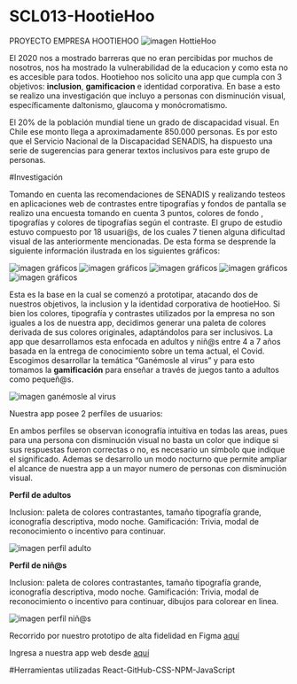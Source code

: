 # SCL013-HootieHoo
PROYECTO EMPRESA HOOTIEHOO
![imagen HottieHoo](http://imgfz.com/i/53V4rMv.png)

El 2020 nos a mostrado barreras que no eran percibidas por muchos de nosotros, nos ha mostrado la vulnerabilidad de la educacion y como esta no es accesible para todos. Hootiehoo nos solicito una app que cumpla con 3 objetivos:
**inclusion**, **gamificacion** e identidad corporativa. En base a esto se realizo una investigación que incluyo a personas con disminución visual, específicamente daltonismo, glaucoma y monócromatismo.

El 20% de la población mundial tiene un grado de discapacidad visual. En Chile ese monto llega a aproximadamente 850.000 personas. Es por esto que el Servicio Nacional de la Discapacidad SENADIS, ha dispuesto una serie de sugerencias para generar textos inclusivos para este grupo de personas. 

#Investigación 

Tomando en cuenta las recomendaciones de SENADIS y realizando testeos en aplicaciones web de contrastes entre tipografías y fondos de pantalla se realizo una encuesta tomando en cuenta 3 puntos, colores de fondo , tipografías y colores de tipografías según el contraste.
El grupo de estudio estuvo compuesto por 18 usuari@s, de los cuales 7 tienen alguna dificultad visual de las anteriormente mencionadas. De esta forma se desprende la siguiente información ilustrada en los siguientes gráficos:

![imagen gráficos](http://imgfz.com/i/IlmckTr.png)
![imagen gráficos](http://imgfz.com/i/tvyb2RO.png)
![imagen gráficos](http://imgfz.com/i/vQC1JMa.png)
![imagen gráficos](http://imgfz.com/i/rSNGqj5.png)
![imagen gráficos](http://imgfz.com/i/d10cKuj.png)

Esta es la base en la cual se comenzó a prototipar, atacando dos de nuestros objetivos, la inclusion y la identidad corporativa de hootieHoo. Si bien los colores, tipografía y contrastes utilizados por la empresa no son iguales a los de nuestra app, decidimos generar una paleta de colores derivada de sus colores originales, adaptándolos para ser inclusivos.
La app que desarrollamos esta enfocada en adultos y niñ@s entre 4 a 7 años basada en la entrega de conocimiento sobre un tema actual, el Covid. Escogimos desarrollar la temática “Ganémosle al virus” y para esto tomamos la **gamificación** para enseñar a través de juegos tanto a adultos como pequeñ@s.

![imagen ganémosle al virus](http://imgfz.com/i/JkVjb2G.png) 

Nuestra app posee 2 perfiles de usuarios:

En ambos perfiles se observan iconografía intuitiva en todas las areas, pues para una persona con disminución visual no basta un color que indique si sus respuestas fueron correctas o no, es necesario un símbolo que indique el significado. Ademas se desarrollo un modo nocturno que permite ampliar el alcance de nuestra app a un mayor numero de personas con disminución visual. 

**Perfil de adultos**

Inclusion: paleta de colores contrastantes, tamaño tipografía grande, iconografía descriptiva, modo noche.
Gamificación: Trivia, modal de reconocimiento o incentivo para continuar.

![imagen perfil adulto](http://imgfz.com/i/yFxD4i9.png) 


**Perfil de niñ@s**

Inclusion: paleta de colores contrastantes, tamaño tipografía grande, iconografía descriptiva, modo noche.
Gamificación: Trivia, modal de reconocimiento o incentivo para continuar, dibujos para colorear en linea.

![imagen perfil niñ@s](http://imgfz.com/i/95ESPem.png) 


Recorrido por nuestro prototipo de alta fidelidad en Figma [aquí](https://www.figma.com/proto/Ae3mgLGmtvSdAmmdYN8nzp/Covid-19?node-id=194%3A37&viewport=-214%2C1779%2C0.27106305956840515&scaling=min-zoom)

Ingresa a nuestra app web desde [aquí]()


#Herramientas utilizadas 
React-GitHub-CSS-NPM-JavaScript
